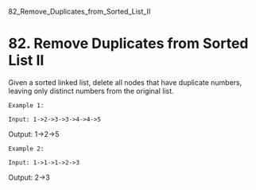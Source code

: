 82_Remove_Duplicates_from_Sorted_List_II
# 82. Remove Duplicates from Sorted List II

Given a sorted linked list, delete all nodes that have duplicate numbers, leaving only distinct
        numbers from the original list.

    Example 1:

    Input: 1->2->3->3->4->4->5
Output: 1->2->5

    Example 2:

    Input: 1->1->1->2->3
Output: 2->3